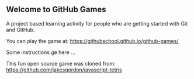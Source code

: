 ## Welcome to GitHub Games

A project based learning activity for people who are getting started with Git and GitHub.

You can play the game at: https://githubschool.github.io/github-games/

Some instructions ge here ...

This fun open source game was cloned from: https://github.com/jakesgordon/javascript-tetris
